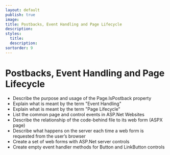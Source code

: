 ```yaml
---
layout: default
publish: true
image: 
title: Postbacks, Event Handling and Page Lifecycle
description: 
styles:
  title: 
  description: 
sortorder: 9
---
```

# Postbacks, Event Handling and Page Lifecycle

- Describe the purpose and usage of the Page.IsPostback property
- Explain what is meant by the term "Event Handling"
- Explain what is meant by the term "Page Lifecycle"
- List the common page and control events in ASP.Net Websites
- Describe the relationship of the code-behind file to its web form (ASPX page)
- Describe what happens on the server each time a web form is requested from the user’s browser
- Create a set of web forms with ASP.Net server controls
- Create empty event handler methods for Button and LinkButton controls